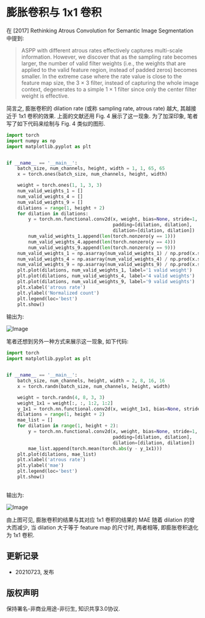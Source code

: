 # 膨胀卷积与 1x1 卷积

在 [2017] Rethinking Atrous Convolution for Semantic Image Segmentation 中提到:
> ASPP with different atrous rates effectively captures multi-scale information. However, we discover that as the sampling rate becomes larger, the number of valid filter weights (i.e., the weights that are applied to the valid feature region, instead of padded zeros) becomes smaller. In the extreme case where the rate value is close to the feature map size, the 3 × 3 filter, instead of capturing the whole image context, degenerates to a simple 1 × 1 filter since only the center filter weight is effective.

简言之, 膨胀卷积的 dilation rate (或称 sampling rate, atrous rate) 越大, 其越接近于 1x1 卷积的效果. 上面的文献还用 Fig. 4 展示了这一现象. 为了加深印象, 笔者写了如下代码来绘制与 Fig. 4 类似的图形.
```python
import torch
import numpy as np
import matplotlib.pyplot as plt


if __name__ == '__main__':
    batch_size, num_channels, height, width = 1, 1, 65, 65
    x = torch.ones(batch_size, num_channels, height, width)

    weight = torch.ones(1, 1, 3, 3)
    num_valid_weights_1 = []
    num_valid_weights_4 = []
    num_valid_weights_9 = []
    dilations = range(1, height + 2)
    for dilation in dilations:
        y = torch.nn.functional.conv2d(x, weight, bias=None, stride=1, 
                                       padding=[dilation, dilation], 
                                       dilation=[dilation, dilation]) 
        num_valid_weights_1.append(len(torch.nonzero(y == 1)))
        num_valid_weights_4.append(len(torch.nonzero(y == 4)))
        num_valid_weights_9.append(len(torch.nonzero(y == 9)))
    num_valid_weights_1 = np.asarray(num_valid_weights_1) / np.prod(x.shape)
    num_valid_weights_4 = np.asarray(num_valid_weights_4) / np.prod(x.shape)
    num_valid_weights_9 = np.asarray(num_valid_weights_9) / np.prod(x.shape)
    plt.plot(dilations, num_valid_weights_1, label='1 valid weight')
    plt.plot(dilations, num_valid_weights_4, label='4 valid weights')
    plt.plot(dilations, num_valid_weights_9, label='9 valid weights')
    plt.xlabel('atrous rate')
    plt.ylabel('Normalized count')
    plt.legend(loc='best')
    plt.show()
```
输出为: 

![Image](https://pic4.zhimg.com/80/v2-5d159d257f151f841c7a9bc5249c2e06.png)

笔者还想到另外一种方式来展示这一现象, 如下代码:
```python
import torch
import matplotlib.pyplot as plt


if __name__ == '__main__':
    batch_size, num_channels, height, width = 2, 8, 16, 16
    x = torch.randn(batch_size, num_channels, height, width)

    weight = torch.randn(4, 8, 3, 3)
    weight_1x1 = weight[:, :, 1:2, 1:2]
    y_1x1 = torch.nn.functional.conv2d(x, weight_1x1, bias=None, stride=1)
    dilations = range(1, height + 2)
    mae_list = []
    for dilation in range(1, height + 2):
        y = torch.nn.functional.conv2d(x, weight, bias=None, stride=1, 
                                       padding=[dilation, dilation], 
                                       dilation=[dilation, dilation]) 
        mae_list.append(torch.mean(torch.abs(y - y_1x1)))
    plt.plot(dilations, mae_list)
    plt.xlabel('atrous rate')
    plt.ylabel('mae')
    plt.legend(loc='best')
    plt.show()
        
```
输出为: 

![Image](https://pic4.zhimg.com/80/v2-3dd7abece6813620ac0dabf64fe28a4a.png)

由上图可见, 膨胀卷积的结果与其对应 1x1 卷积的结果的 MAE 随着 dilation 的增大而减少, 当 dilation 大于等于 feature map 的尺寸时, 两者相等, 即膨胀卷积退化为 1x1 卷积.

## **更新记录**
- 20210723, 发布

## **版权声明**
保持署名-非商业用途-非衍生, 知识共享3.0协议.  

